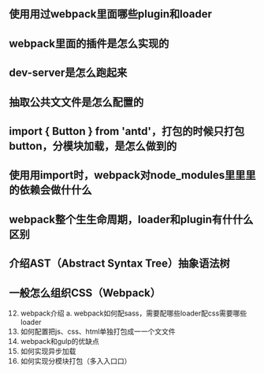 ## 使⽤用过webpack⾥面哪些plugin和loader
## webpack⾥面的插件是怎么实现的
## dev-server是怎么跑起来
## 抽取公共⽂文件是怎么配置的

## import { Button } from 'antd'，打包的时候只打包button，分模块加载，是怎么做到的
## 使⽤用import时，webpack对node_modules⾥里里的依赖会做什什么

## webpack整个⽣生命周期，loader和plugin有什什么区别
## 介绍AST（Abstract Syntax Tree）抽象语法树
## 一般怎么组织CSS（Webpack）
12. webpack介绍
a. webpack如何配sass，需要配哪些loader配css需要哪些loader
9. 如何配置把js、css、html单独打包成⼀一个⽂文件
15. webpack和gulp的优缺点
16. 如何实现异步加载
17. 如何实现分模块打包（多⼊入⼝口）

